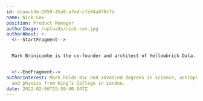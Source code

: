 ```yaml
---
id: ecaacb3e-2059-45a9-a7e4-cfe94a878c7d
name: Nick Cox
position: Product Manager
authorImage: /uploads/nick-cox.jpg
authorAbout: >-
  <!--StartFragment-->


  Mark Brinicombe is the co-founder and architect of Yellowbrick Data. Prior to cofounding Yellowbrick, Mark was a principal architect at Fusion-io (acquired by SanDisk) where he was responsible for significant developments in memory products, firmware, and drivers. Before Fusion-io, Mark was a principal engineer and architect for Everdream, a SaaS IT systems management platform acquired by Dell where he then held positions as a product strategist and architect. Mark has also held architect and developer positions at BMC Software, Liberate Technologies, and Network Computer Inc, and he cofounded the OS consulting company, Casualty Limited.


  <!--EndFragment-->
authorInterest: Mark holds Bsc and advanced degrees in science, astrophysics,
  and physics from King’s College in London.
date: 2022-02-06T15:59:40.047Z
---
```

